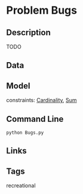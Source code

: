 # Problem Bugs
## Description
TODO


## Data

## Model

  constraints: [Cardinality](http://pycsp.org/documentation/constraints/Cardinality), [Sum](http://pycsp.org/documentation/constraints/Sum)

## Command Line

```
python Bugs.py
```

## Links
## Tags

recreational


